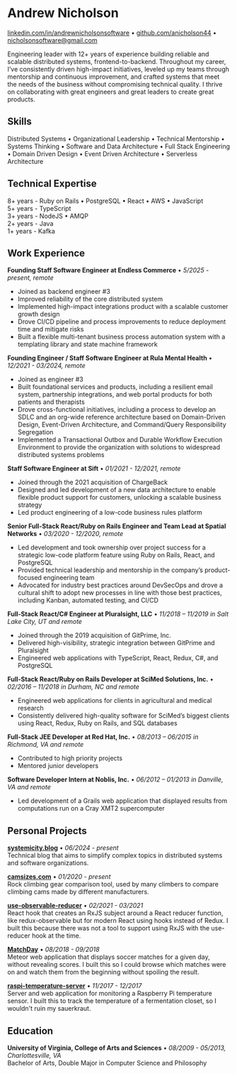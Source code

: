 # Andrew Nicholson
[linkedin.com/in/andrewnicholsonsoftware](https://www.linkedin.com/in/andrewnicholsonsoftware/) • [github.com/anicholson44](https://github.com/anicholson44) • [nicholsonsoftware@gmail.com](mailto:nicholsonsoftware@gmail.com)  

Engineering leader with 12+ years of experience building reliable and scalable distributed systems, frontend-to-backend. Throughout my career, I’ve consistently driven high-impact initiatives, leveled up my teams through mentorship and continuous improvement, and crafted systems that meet the needs of the business without compromising technical quality. I thrive on collaborating with great engineers and great leaders to create great products.  


## Skills
Distributed Systems • Organizational Leadership • Technical Mentorship • Systems Thinking • Software and Data Architecture • Full Stack Engineering • Domain Driven Design • Event Driven Architecture • Serverless Architecture  


## Technical Expertise
8+ years - Ruby on Rails • PostgreSQL • React • AWS • JavaScript  
5+ years - TypeScript  
3+ years - NodeJS • AMQP  
2+ years - Java  
1+ years - Kafka  


## Work Experience
**Founding Staff Software Engineer at Endless Commerce** • *5/2025 - present, remote*
* Joined as backend engineer #3
* Improved reliability of the core distributed system
* Implemented high-impact integrations product with a scalable customer growth design
* Drove CI/CD pipeline and process improvements to reduce deployment time and mitigate risks
* Built a flexible multi-tenant business process automation system with a templating library and state machine framework

**Founding Engineer / Staff Software Engineer at Rula Mental Health** • *12/2021 - 03/2024, remote*
* Joined as engineer #3
* Built foundational services and products, including a resilient email system, partnership integrations, and web portal products for both patients and therapists
* Drove cross-functional initiatives, including a process to develop an SDLC and an org-wide reference architecture based on Domain-Driven Design, Event-Driven Architecture, and Command/Query Responsibility Segregation
* Implemented a Transactional Outbox and Durable Workflow Execution Environment to provide the organization with solutions to widespread distributed systems problems

**Staff Software Engineer at Sift** • *01/2021 - 12/2021, remote*
* Joined through the 2021 acquisition of ChargeBack
* Designed and led development of a new data architecture to enable flexible product support for customers, unlocking a scalable business strategy
* Led product engineering of a low-code business rules platform

**Senior Full-Stack React/Ruby on Rails Engineer and Team Lead at Spatial Networks** • *03/2020 - 12/2020, remote*
* Led development and took ownership over project success for a strategic low-code platform feature using Ruby on Rails, React, and PostgreSQL
* Provided technical leadership and mentorship in the company’s product-focused engineering team
* Advocated for industry best practices around DevSecOps and drove a cultural shift to adopt new processes in line with those best practices, including Kanban, automated testing, and CI/CD

**Full-Stack React/C# Engineer at Pluralsight, LLC** • *11/2018 – 11/2019 in Salt Lake City, UT and remote*
* Joined through the 2019 acquisition of GitPrime, Inc.
* Delivered high-visibility, strategic integration between GitPrime and Pluralsight
* Engineered web applications with TypeScript, React, Redux, C#, and PostgreSQL

**Full-Stack React/Ruby on Rails Developer at SciMed Solutions, Inc.** • *02/2016 – 11/2018 in Durham, NC and remote*
* Engineered web applications for clients in agricultural and medical research 
* Consistently delivered high-quality software for SciMed’s biggest clients using React, Redux, Ruby on Rails, and SQL databases

**Full-Stack JEE Developer at Red Hat, Inc.** • *08/2013 – 06/2015 in Richmond, VA and remote*
* Contributed to high priority projects
* Mentored junior developers

**Software Developer Intern at Noblis, Inc.** • *06/2012 – 01/2013 in Danville, VA and remote*
* Led development of a Grails web application that displayed results from computations run on a Cray XMT2 supercomputer


## Personal Projects
**[systemicity.blog](https://systemicity.blog)** • *06/2024 - present*  
Technical blog that aims to simplify complex topics in distributed systems and software organizations.  

**[camsizes.com](https://camsizes.com)** • *01/2020 - present*  
Rock climbing gear comparison tool, used by many climbers to compare climbing cams made by different manufacturers.  

**[use-observable-reducer](https://github.com/anicholson44/use-observable-reducer)** • *02/2021 - 03/2021*  
React hook that creates an RxJS subject around a React reducer function, like redux-observable but for modern React using hooks instead of Redux. I built this because there was not a tool to support using RxJS with the use-reducer hook at the time.  

**[MatchDay](https://github.com/anicholson44/match_day)** • *08/2018 - 09/2018*  
Meteor web application that displays soccer matches for a given day, without revealing scores. I built this so I could browse which matches were on and watch them from the beginning without spoiling the result.  

**[raspi-temperature-server](https://github.com/anicholson44/raspi-temperature-server)** • *11/2017 - 12/2017*  
Server and web application for monitoring a Raspberry Pi temperature sensor. I built this to track the temperature of a fermentation closet, so I wouldn't ruin my sauerkraut.  


## Education
**University of Virginia, College of Arts and Sciences** • *08/2009 - 05/2013, Charlottesville, VA*  
Bachelor of Arts, Double Major in Computer Science and Philosophy  

